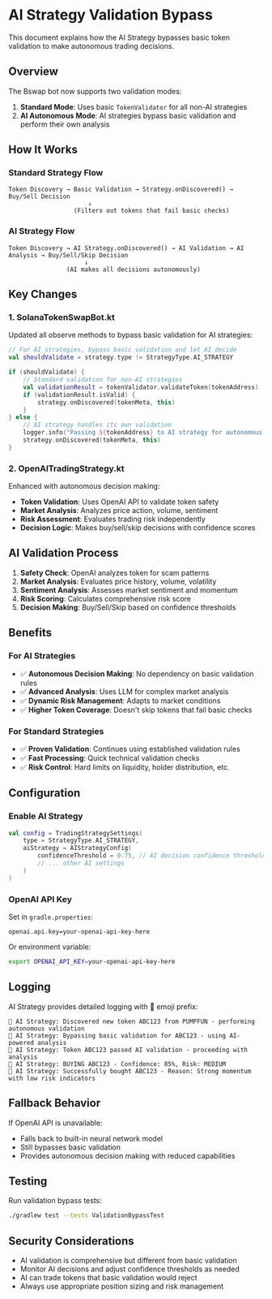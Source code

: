# AI Strategy Validation Bypass

This document explains how the AI Strategy bypasses basic token validation to make autonomous trading decisions.

## Overview

The Bswap bot now supports two validation modes:

1. **Standard Mode**: Uses basic `TokenValidator` for all non-AI strategies
2. **AI Autonomous Mode**: AI strategies bypass basic validation and perform their own analysis

## How It Works

### Standard Strategy Flow
```
Token Discovery → Basic Validation → Strategy.onDiscovered() → Buy/Sell Decision
                      ↓
                  (Filters out tokens that fail basic checks)
```

### AI Strategy Flow  
```
Token Discovery → AI Strategy.onDiscovered() → AI Validation → AI Analysis → Buy/Sell/Skip Decision
                     ↓
                (AI makes all decisions autonomously)
```

## Key Changes

### 1. SolanaTokenSwapBot.kt
Updated all observe methods to bypass basic validation for AI strategies:

```kotlin
// For AI strategies, bypass basic validation and let AI decide
val shouldValidate = strategy.type != StrategyType.AI_STRATEGY

if (shouldValidate) {
    // Standard validation for non-AI strategies
    val validationResult = tokenValidator.validateToken(tokenAddress)
    if (validationResult.isValid) {
        strategy.onDiscovered(tokenMeta, this)
    }
} else {
    // AI strategy handles its own validation
    logger.info("Passing ${tokenAddress} to AI strategy for autonomous validation")
    strategy.onDiscovered(tokenMeta, this)
}
```

### 2. OpenAITradingStrategy.kt
Enhanced with autonomous decision making:

- **Token Validation**: Uses OpenAI API to validate token safety
- **Market Analysis**: Analyzes price action, volume, sentiment  
- **Risk Assessment**: Evaluates trading risk independently
- **Decision Logic**: Makes buy/sell/skip decisions with confidence scores

## AI Validation Process

1. **Safety Check**: OpenAI analyzes token for scam patterns
2. **Market Analysis**: Evaluates price history, volume, volatility
3. **Sentiment Analysis**: Assesses market sentiment and momentum
4. **Risk Scoring**: Calculates comprehensive risk score
5. **Decision Making**: Buy/Sell/Skip based on confidence thresholds

## Benefits

### For AI Strategies
- ✅ **Autonomous Decision Making**: No dependency on basic validation rules
- ✅ **Advanced Analysis**: Uses LLM for complex market analysis
- ✅ **Dynamic Risk Management**: Adapts to market conditions
- ✅ **Higher Token Coverage**: Doesn't skip tokens that fail basic checks

### For Standard Strategies  
- ✅ **Proven Validation**: Continues using established validation rules
- ✅ **Fast Processing**: Quick technical validation checks
- ✅ **Risk Control**: Hard limits on liquidity, holder distribution, etc.

## Configuration

### Enable AI Strategy
```kotlin
val config = TradingStrategySettings(
    type = StrategyType.AI_STRATEGY,
    aiStrategy = AIStrategyConfig(
        confidenceThreshold = 0.75, // AI decision confidence threshold
        // ... other AI settings
    )
)
```

### OpenAI API Key
Set in `gradle.properties`:
```properties
openai.api.key=your-openai-api-key-here
```

Or environment variable:
```bash
export OPENAI_API_KEY=your-openai-api-key-here
```

## Logging

AI Strategy provides detailed logging with 🤖 emoji prefix:

```
🤖 AI Strategy: Discovered new token ABC123 from PUMPFUN - performing autonomous validation
🤖 AI Strategy: Bypassing basic validation for ABC123 - using AI-powered analysis  
🤖 AI Strategy: Token ABC123 passed AI validation - proceeding with analysis
🤖 AI Strategy: BUYING ABC123 - Confidence: 85%, Risk: MEDIUM
🤖 AI Strategy: Successfully bought ABC123 - Reason: Strong momentum with low risk indicators
```

## Fallback Behavior

If OpenAI API is unavailable:
- Falls back to built-in neural network model
- Still bypasses basic validation
- Provides autonomous decision making with reduced capabilities

## Testing

Run validation bypass tests:
```bash
./gradlew test --tests ValidationBypassTest
```

## Security Considerations

- AI validation is comprehensive but different from basic validation
- Monitor AI decisions and adjust confidence thresholds as needed
- AI can trade tokens that basic validation would reject
- Always use appropriate position sizing and risk management